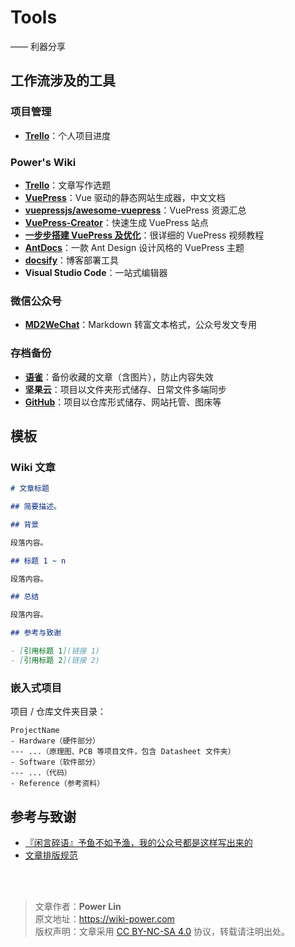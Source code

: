 # Tools

—— 利器分享

## 工作流涉及的工具

### 项目管理

- [**Trello**](https://trello.com/b/0QeKClyr/%E4%B8%AA%E4%BA%BA%E9%A1%B9%E7%9B%AE)：个人项目进度

### Power's Wiki

- [**Trello**](https://trello.com/b/0QeKClyr/%E4%B8%AA%E4%BA%BA%E9%A1%B9%E7%9B%AE)：文章写作选题
- [**VuePress**](https://vuepress.vuejs.org/zh/)：Vue 驱动的静态网站生成器，中文文档
- [**vuepressjs/awesome-vuepress**](https://github.com/vuepressjs/awesome-vuepress)：VuePress 资源汇总
- [**VuePress-Creator**](https://zpfz.github.io/vuepress-creator/)：快速生成 VuePress 站点
- [**一步步搭建 VuePress 及优化**](https://www.bilibili.com/video/av43316513?p=1)：很详细的 VuePress 视频教程
- [**AntDocs**](http://antdocs.seeyoz.cn/)：一款 Ant Design 设计风格的 VuePress 主题
- [**docsify**](https://docsify.js.org/#/zh-cn/)：博客部署工具
- **Visual Studio Code**：一站式编辑器

### 微信公众号

- [**MD2WeChat**](https://linyuxuanlin.github.io/MD2WeChat/)：Markdown 转富文本格式，公众号发文专用

### 存档备份

- [**语雀**](https://www.yuque.com/collection-power)：备份收藏的文章（含图片），防止内容失效
- **坚果云**：项目以文件夹形式储存、日常文件多端同步
- [**GitHub**](https://github.com/linyuxuanlin)：项目以仓库形式储存、网站托管、图床等

## 模板

### Wiki 文章

```markdown
# 文章标题

## 简要描述。

## 背景

段落内容。

## 标题 1 ~ n

段落内容。

## 总结

段落内容。

## 参考与致谢

- [引用标题 1](链接 1)
- [引用标题 2](链接 2)
```

### 嵌入式项目

项目 / 仓库文件夹目录：

```
ProjectName
- Hardware（硬件部分）
--- ...（原理图、PCB 等项目文件，包含 Datasheet 文件夹）
- Software（软件部分）
--- ...（代码）
- Reference（参考资料）
```

## 参考与致谢

- [『闲言碎语』予鱼不如予渔，我的公众号都是这样写出来的](https://mp.weixin.qq.com/s?__biz=MzI5Nzk5MTg3MQ==&mid=2247486709&idx=1&sn=fd394016d3d97e800192743f93474def&chksm=ecade725dbda6e33976ae2af4f795bf3b7b5505c2aa22fd9dc018a88d5f22bfee80bd229220c&scene=126&sessionid=0&subscene=0&clicktime=1581573151#rd)
- [文章排版规范](post/生活方式/文章排版规范。md)

<br />

<br />

> 文章作者：**Power Lin**  
> 原文地址：<https://wiki-power.com>  
> 版权声明：文章采用 [CC BY-NC-SA 4.0](https://creativecommons.org/licenses/by/4.0/deed.zh) 协议，转载请注明出处。

